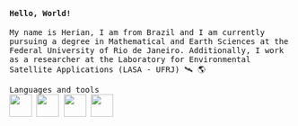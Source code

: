 <h4><samp> Hello, World!</samp></h4>
<p><samp> My name is Herian, I am from Brazil and I am currently pursuing a degree in Mathematical and Earth Sciences at the Federal University of Rio de Janeiro. Additionally, I work as a researcher at the Laboratory for Environmental Satellite Applications (LASA - UFRJ) 🛰️ 🌎</samp>


<p><samp>
  Languages and tools<br>
   <img height = 40 wideth = 40 src="https://cdn.jsdelivr.net/gh/devicons/devicon/icons/python/python-original.svg" /> 
   <img height = 40 wideth = 40 src="https://cdn.jsdelivr.net/gh/devicons/devicon/icons/pandas/pandas-original.svg"/>
   <img height = 40 wideth = 40 src="https://cdn.jsdelivr.net/gh/devicons/devicon/icons/c/c-original.svg" />
   <img height = 40 wideth = 40 src="https://cdn.jsdelivr.net/gh/devicons/devicon/icons/linux/linux-original.svg" /></samp>
